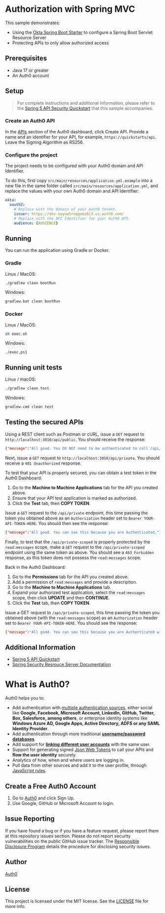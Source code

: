 # Authorization with Spring MVC

This sample demonstrates:

- Using the [Okta Spring Boot Starter](https://github.com/okta/okta-spring-boot) to configure a Spring Boot Servlet Resource Server 
- Protecting APIs to only allow authorized access

## Prerequisites

- Java 17 or greater
- An Auth0 account

## Setup

> For complete instructions and additional information, please refer to the [Spring 5 API Security Quickstart](https://auth0.com/docs/quickstart/backend/java-spring-security5) that this sample accompanies.

### Create an Auth0 API

In the [APIs](https://manage.auth0.com/dashboard/#/apis) section of the Auth0 dashboard, click Create API. Provide a name and an identifier for your API, for example, `https://quickstarts/api`. Leave the Signing Algorithm as RS256.

### Configure the project

The project needs to be configured with your Auth0 domain and API Identifier.

To do this, first copy `src/main/resources/application.yml.example` into a new file in the same folder called `src/main/resources/application.yml`, and replace the values with your own Auth0 domain and API Identifier:

```yaml
okta:
  oauth2:
    # Replace with the domain of your Auth0 tenant.
    issuer: https://dev-iwyuw5rnqqzmi8i3.us.auth0.com/
    # Replace with the API Identifier for your Auth0 API.
    audience: {AUDIENCE}
```

## Running

You can run the application using Gradle or Docker.

### Gradle

Linux / MacOS:
```bash
./gradlew clean bootRun
```

Windows:
```bash
gradlew.bat clean bootRun
```

### Docker

Linux / MacOS:
```bash
sh exec.sh
```

Windows:
```
./exec.ps1
```

## Running unit tests

Linux / macOS:

```bash
./gradlew clean test
```

Windows:

```bash
gradlew.cmd clean test
```

## Testing the secured APIs

Using a REST client such as Postman or cURL, issue a `GET` request to `http://localhost:3010/api/public`. You should receive the response:

```json
{"message":"All good. You DO NOT need to be authenticated to call /api/public."}
```

Next, issue a `GET` request to `http://localhost:3010/api/private`. You should receive a `401 Unauthorized` response.

To test that your API is properly secured, you can obtain a test token in the Auth0 Dashboard:

1. Go to the **Machine to Machine Applications** tab for the API you created above.
2. Ensure that your API test application is marked as authorized.
3. Click the **Test** tab, then **COPY TOKEN**.

Issue a `GET` request to the `/api/private` endpoint, this time passing the token you obtained above as an `Authorization` header set to `Bearer YOUR-API-TOKEN-HERE`. You should then see the response:

```json
{"message":"All good. You can see this because you are Authenticated."}
```

Finally, to test that the `/api/private-scoped` is properly protected by the `read:messages` scope, make a `GET` request to the `/api/private-scoped` endpoint using the same token as above. You should see a `403 Forbidden` response, as this token does not possess the `read:messages` scope.

Back in the Auth0 Dashboard:

1. Go to the **Permissions** tab for the API you created above.
2. Add a permission of `read:messages` and provide a description.
3. Go to the **Machine to Machine Applications** tab.
4. Expand your authorized test application, select the `read:messages` scope, then click **UPDATE** and then **CONTINUE**.
5. Click the **Test** tab, then **COPY TOKEN**.

Issue a GET request to `/api/private-scoped`, this time passing the token you obtained above (with the `read:messages` scope) as an `Authorization` header set to `Bearer YOUR-API-TOKEN-HERE`. You should see the response:

```json
{"message":"All good. You can see this because you are Authenticated with a Token granted the 'read:messages' scope"}
```

## Additional Information

- [Spring 5 API Quickstart](https://auth0.com/docs/quickstart/backend/java-spring-security5)
- [Spring Security Resrouce Server Documentation](https://docs.spring.io/spring-security/site/docs/current/reference/htmlsingle/#oauth2resourceserver)

# What is Auth0?

Auth0 helps you to:

- Add authentication with [multiple authentication sources](https://docs.auth0.com/identityproviders), either social like **Google, Facebook, Microsoft Account, LinkedIn, GitHub, Twitter, Box, Salesforce, among others**, or enterprise identity systems like **Windows Azure AD, Google Apps, Active Directory, ADFS or any SAML Identity Provider**.
- Add authentication through more traditional **[username/password databases](https://docs.auth0.com/mysql-connection-tutorial)**.
- Add support for **[linking different user accounts](https://docs.auth0.com/link-accounts)** with the same user.
- Support for generating signed [Json Web Tokens](https://docs.auth0.com/jwt) to call your APIs and **flow the user identity** securely.
- Analytics of how, when and where users are logging in.
- Pull data from other sources and add it to the user profile, through [JavaScript rules](https://docs.auth0.com/rules).

## Create a Free Auth0 Account

1. Go to [Auth0](https://auth0.com/signup) and click Sign Up.
2. Use Google, GitHub or Microsoft Account to login.

## Issue Reporting

If you have found a bug or if you have a feature request, please report them at this repository issues section. Please do not report security vulnerabilities on the public GitHub issue tracker. The [Responsible Disclosure Program](https://auth0.com/whitehat) details the procedure for disclosing security issues.

## Author

[Auth0](https://auth0.com)

## License

This project is licensed under the MIT license. See the [LICENSE](../LICENSE) file for more info.